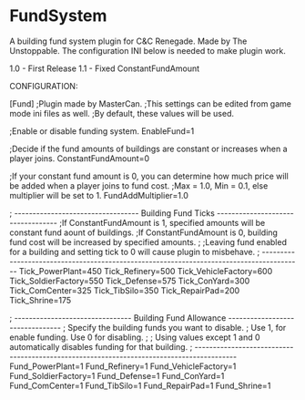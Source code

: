 # FundSystem
A building fund system plugin for C&amp;C Renegade. Made by The Unstoppable.
The configuration INI below is needed to make plugin work.

1.0 - First Release
1.1 - Fixed ConstantFundAmount

CONFIGURATION:

[Fund]
;Plugin made by MasterCan.
;This settings can be edited from game mode ini files as well.
;By default, these values will be used.


;Enable or disable funding system.
EnableFund=1

;Decide if the fund amounts of buildings are constant or increases when a player joins.
ConstantFundAmount=0

;If your constant fund amount is 0, you can determine how much price will be added when a player joins to fund cost.
;Max = 1.0, Min = 0.1, else multiplier will be set to 1.
FundAddMultiplier=1.0

; ---------------------------------- Building Fund Ticks ----------------------------------
;If ConstantFundAmount is 1, specified amounts will be constant fund aount of buildings.
;If ConstantFundAmount is 0, building fund cost will be increased by specified amounts.
;
;Leaving fund enabled for a building and setting tick to 0 will cause plugin to misbehave.
; -----------------------------------------------------------------------------------------
Tick_PowerPlant=450
Tick_Refinery=500
Tick_VehicleFactory=600
Tick_SoldierFactory=550
Tick_Defense=575
Tick_ConYard=300
Tick_ComCenter=325
Tick_TibSilo=350
Tick_RepairPad=200
Tick_Shrine=175

; -------------------------------- Building Fund Allowance --------------------------------
; Specify the building funds you want to disable.
; Use 1, for enable funding. Use 0 for disabling.
;
; Using values except 1 and 0 automatically disables funding for that building.
; -----------------------------------------------------------------------------------------
Fund_PowerPlant=1
Fund_Refinery=1
Fund_VehicleFactory=1
Fund_SoldierFactory=1
Fund_Defense=1
Fund_ConYard=1
Fund_ComCenter=1
Fund_TibSilo=1
Fund_RepairPad=1
Fund_Shrine=1
